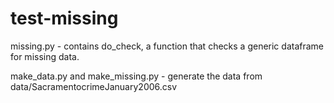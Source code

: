 # test-missing

missing.py - contains do_check, a function that checks a generic dataframe for missing data. 

make_data.py and make_missing.py - generate the data from data/SacramentocrimeJanuary2006.csv
